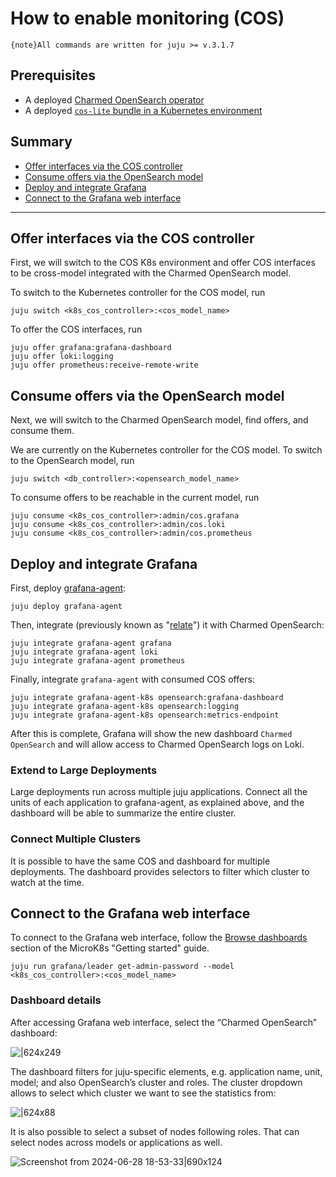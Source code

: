 
# How to enable monitoring (COS)

```{note}All commands are written for juju >= v.3.1.7 ```

## Prerequisites

* A deployed [Charmed OpenSearch operator](/tutorial/2-deploy-opensearch)
* A deployed [`cos-lite` bundle in a Kubernetes environment](https://charmhub.io/topics/canonical-observability-stack/tutorials/install-microk8s)

## Summary

* [Offer interfaces via the COS controller](#offer-interfaces-via-the-cos-controller)
* [Consume offers via the OpenSearch model](#consume-offers-via-the-opensearch-model)
* [Deploy and integrate Grafana](#deploy-and-integrate-grafana)
* [Connect to the Grafana web interface](#connect-to-the-grafana-web-interface)
---

## Offer interfaces via the COS controller

First, we will switch to the COS K8s environment and offer COS interfaces to be cross-model integrated with the Charmed OpenSearch model.

To switch to the Kubernetes controller for the COS model, run

```shell
juju switch <k8s_cos_controller>:<cos_model_name>
```

To offer the COS interfaces, run

```shell
juju offer grafana:grafana-dashboard
juju offer loki:logging
juju offer prometheus:receive-remote-write
```

## Consume offers via the OpenSearch model

Next, we will switch to the Charmed OpenSearch model, find offers, and consume them.

We are currently on the Kubernetes controller for the COS model. To switch to the OpenSearch model, run

```shell
juju switch <db_controller>:<opensearch_model_name>
```

To consume offers to be reachable in the current model, run

```shell
juju consume <k8s_cos_controller>:admin/cos.grafana
juju consume <k8s_cos_controller>:admin/cos.loki
juju consume <k8s_cos_controller>:admin/cos.prometheus
```

## Deploy and integrate Grafana

First, deploy [grafana-agent](https://charmhub.io/grafana-agent):

```shell
juju deploy grafana-agent
```

Then, integrate (previously known as "[relate](https://juju.is/docs/juju/integration)") it with Charmed OpenSearch:

```shell
juju integrate grafana-agent grafana
juju integrate grafana-agent loki
juju integrate grafana-agent prometheus
```

Finally, integrate `grafana-agent` with consumed COS offers:

```shell
juju integrate grafana-agent-k8s opensearch:grafana-dashboard
juju integrate grafana-agent-k8s opensearch:logging
juju integrate grafana-agent-k8s opensearch:metrics-endpoint
```

After this is complete, Grafana will show the new dashboard `Charmed OpenSearch` and will allow access to Charmed OpenSearch logs on Loki.

### Extend to Large Deployments

Large deployments run across multiple juju applications. Connect all the units of each application to grafana-agent, as explained above, and the dashboard will be able to summarize the entire cluster.

### Connect Multiple Clusters

It is possible to have the same COS and dashboard for multiple deployments. The dashboard provides selectors to filter which cluster to watch at the time.

## Connect to the Grafana web interface

To connect to the Grafana web interface, follow the [Browse dashboards](https://charmhub.io/topics/canonical-observability-stack/tutorials/install-microk8s?_ga=2.201254254.1948444620.1704703837-757109492.1701777558#heading--browse-dashboards) section of the MicroK8s "Getting started" guide.

```shell
juju run grafana/leader get-admin-password --model <k8s_cos_controller>:<cos_model_name>
```

### Dashboard details

After accessing Grafana web interface, select the “Charmed OpenSearch” dashboard:

![|624x249](https://lh7-us.googleusercontent.com/docsz/AD_4nXe4o8wsL34B2pxkwT3xSbWFVOzW8u7mnE1hWcrPhlyVwykM9Orr7VjX3GCuK1amj9gI3DXbXc2ktkABPUqwDY88ctOY4TlCbhOSEhjEflxThWuVrv1dw-hvMT509dh8pmjsVtx9gphzxsflhPV3ejcS1QGl?key=Vg-Dy5s3l8MJTtpFjpDLtQ)

The dashboard filters for juju-specific elements, e.g. application name, unit, model; and also OpenSearch’s cluster and roles. The cluster dropdown allows to select which cluster we want to see the statistics from:

![|624x88](https://lh7-us.googleusercontent.com/docsz/AD_4nXffMwk0RgsG8yKgnxoftbEsu8yUJu22_OMZMF0W_VmWbvO7sNZKlOJhuKBz1Mu-w9HG6gwI4bLEPO8gpPJ5lVSS1JG53n0oqgZ4NF3M6x80I-6VA6uYGf7vHtL7jd2I5CD4GeSb9yoAQECd3xemptgxEK8?key=Vg-Dy5s3l8MJTtpFjpDLtQ)

It is also possible to select a subset of nodes following roles. That can select nodes across models or applications as well.


![Screenshot from 2024-06-28 18-53-33|690x124](upload://6VrppOeXntY5zUga6LzBIo8umbB.png)

